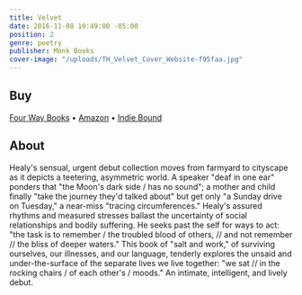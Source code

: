 ```yaml
---
title: Velvet
date: 2016-11-08 10:49:00 -05:00
position: 2
genre: poetry
publisher: Monk Books
cover-image: "/uploads/TH_Velvet_Cover_Website-f95faa.jpg"
---
```


## Buy

[Four Way Books](http://fourwaybooks.com/site/what-the-right-hand-knows/) &bull; [Amazon](http://www.amazon.com/What-Right-Knows-Stahlecker-Selections/dp/1884800955/ref=sr_1_1?ie=UTF8&qid=1249854998&sr=8-1) &bull; [Indie Bound](http://www.indiebound.org/book/9781884800955)

## About

Healy's sensual, urgent debut collection moves from farmyard to cityscape as it depicts a teetering, asymmetric world. A speaker "deaf in one ear" ponders that "the Moon's dark side / has no sound"; a mother and child finally "take the journey they'd talked about" but get only "a Sunday drive on Tuesday," a near-miss "tracing circumferences." Healy's assured rhythms and measured stresses ballast the uncertainty of social relationships and bodily suffering. He seeks past the self for ways to act: "the task is to remember / the troubled blood of others, // and not remember // the bliss of deeper waters." This book of "salt and work," of surviving ourselves, our illnesses, and our language, tenderly explores the unsaid and under-the-surface of the separate lives we live together: "we sat // in the rocking chairs / of each other's / moods." An intimate, intelligent, and lively debut.